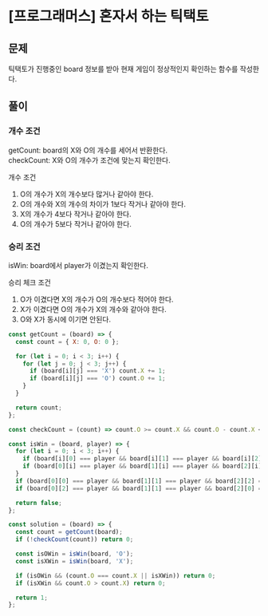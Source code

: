# [프로그래머스] 혼자서 하는 틱택토

## 문제

틱택토가 진행중인 board 정보를 받아 현재 게임이 정상적인지 확인하는 함수를 작성한다.

## 풀이


### 개수 조건
getCount: board의 X와 O의 개수를 세어서 반환한다.  
checkCount: X와 O의 개수가 조건에 맞는지 확인한다.  

개수 조건
1. O의 개수가 X의 개수보다 많거나 같아야 한다.
2. O의 개수와 X의 개수의 차이가 1보다 작거나 같아야 한다.
3. X의 개수가 4보다 작거나 같아야 한다.
4. O의 개수가 5보다 작거나 같아야 한다.

### 승리 조건
isWin: board에서 player가 이겼는지 확인한다.  

승리 체크 조건
1. O가 이겼다면 X의 개수가 O의 개수보다 적어야 한다.
2. X가 이겼다면 O의 개수가 X의 개수와 같아야 한다.
3. O와 X가 동시에 이기면 안된다.

```js
const getCount = (board) => {
  const count = { X: 0, O: 0 };

  for (let i = 0; i < 3; i++) {
    for (let j = 0; j < 3; j++) {
      if (board[i][j] === 'X') count.X += 1;
      if (board[i][j] === 'O') count.O += 1;
    }
  }

  return count;
};

const checkCount = (count) => count.O >= count.X && count.O - count.X <= 1 && count.X <= 4 && count.O <= 5;

const isWin = (board, player) => {
  for (let i = 0; i < 3; i++) {
    if (board[i][0] === player && board[i][1] === player && board[i][2] === player) return true;
    if (board[0][i] === player && board[1][i] === player && board[2][i] === player) return true;
  }
  if (board[0][0] === player && board[1][1] === player && board[2][2] === player) return true;
  if (board[0][2] === player && board[1][1] === player && board[2][0] === player) return true;

  return false;
};

const solution = (board) => {
  const count = getCount(board);
  if (!checkCount(count)) return 0;

  const isOWin = isWin(board, 'O');
  const isXWin = isWin(board, 'X');

  if (isOWin && (count.O === count.X || isXWin)) return 0;
  if (isXWin && count.O > count.X) return 0;

  return 1;
};
```
